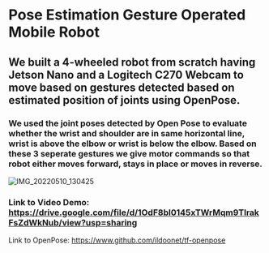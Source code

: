 # Pose Estimation Gesture Operated Mobile Robot
## We built a 4-wheeled robot from scratch having Jetson Nano and a Logitech C270 Webcam to move based on gestures detected based on estimated position of joints using OpenPose.
### We used the joint poses detected by Open Pose to evaluate whether the wrist and shoulder are in same horizontal line, wrist is above the elbow or wrist is below the elbow. Based on these 3 seperate gestures we give motor commands so that robot either moves forward, stays in place or moves in reverse.
![IMG_20220510_130425](https://user-images.githubusercontent.com/34472717/232258653-1912e532-5e63-4315-a7d6-d6f22a34e613.jpg)

### Link to Video Demo: https://drive.google.com/file/d/1OdF8bl0145xTWrMqm9TlrakFsZdWkNub/view?usp=sharing

Link to OpenPose: https://www.github.com/ildoonet/tf-openpose
